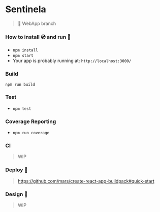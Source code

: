 # Sentinela
> :iphone: WebApp branch

### How to install :cd: and run :rocket:

- `npm install`
- `npm start`
- Your app is probably running at: `http://localhost:3000/`

### Build
`npm run build`

### Test
- `npm test`

### Coverage Reporting
- `npm run coverage`

### CI
> WIP

### Deploy :rowboat:
> https://github.com/mars/create-react-app-buildpack#quick-start

### Design :lipstick:
> WIP
